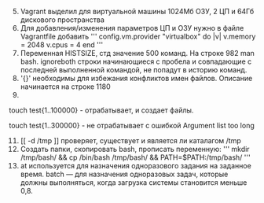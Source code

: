 5) Vagrant выделил для виртуальной машины 1024Мб ОЗУ, 2 ЦП и 64Гб дискового пространства
6) Для добавления/изменения параметров ЦП и ОЗУ нужно в файле Vagrantfile добавить 
'''
config.vm.provider "virtualbox" do |v|
  v.memory = 2048
  v.cpus = 4
end
'''
8) Переменная HISTSIZE, стд значение 500 команд. На строке 982 man bash.
ignoreboth строки начинающиеся с пробела и совпадающие с последней выполненной командой, не попадут в историю команд.
9) '{}' необходимы для избежания конфликтов имен файлов. Описание начинается на строке 1180
10)
touch test{1..100000} - отрабатывает, и создает файлы.

touch test{1..300000} - не отрабатывает с ошибкой Argument list too long

11) [[ -d /tmp ]] проверяет, существует и является ли каталагом /tmp
12) Создать папки, скопировать bash, прописать переменную: 
'''
mkdir /tmp/bash/ && cp /bin/bash /tmp/bash/ && PATH=$PATH:/tmp/bash/
'''
13) at используется для назначения одноразового задания на заданное время.
batch — для назначения одноразовых задач, которые должны выполняться, когда загрузка системы становится меньше 0,8.
